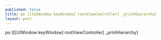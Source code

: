 ```yaml
---
published: false
title: po [[[UIWindow keyWindow] rootViewController] _printHierarchy]
layout: post
---
```

po [[[UIWindow keyWindow] rootViewController] _printHierarchy]